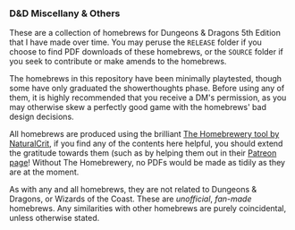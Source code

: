 ### D&D Miscellany & Others

These are a collection of homebrews for Dungeons & Dragons 5th Edition that I have made over time. You may peruse the `RELEASE` folder if you choose to find PDF downloads of these homebrews, or the `SOURCE` folder if you seek to contribute or make amends to the homebrews.

The homebrews in this repository have been minimally playtested, though some have only graduated the showerthoughts phase. Before using any of them, it is highly recommended that you receive a DM's permission, as you may otherwise skew a perfectly good game with the homebrews' bad design decisions.

All homebrews are produced using the brilliant [The Homebrewery tool by NaturalCrit](https://homebrewery.naturalcrit.com), if you find any of the contents here helpful, you should extend the gratitude towards them (such as by helping them out in their [Patreon page](https://www.patreon.com/NaturalCrit)! Without The Homebrewery, no PDFs would be made as tidily as they are at the moment.

As with any and all homebrews, they are not related to Dungeons & Dragons, or Wizards of the Coast. These are *unofficial*, *fan-made* homebrews. Any similarities with other homebrews are purely coincidental, unless otherwise stated.